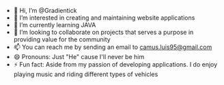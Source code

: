 - 👋 Hi, I’m @Gradientick
- 👀 I’m interested in creating and maintaining website applications
- 🌱 I’m currently learning JAVA
- 💞️ I’m looking to collaborate on projects that serves a purpose in providing value for the community
- 📫 You can reach me by sending an email to camus.luis95@gmail.com
- 😄 Pronouns: Just "He" cause I'll never be him
- ⚡ Fun fact: Aside from my passion of developing applications. I do enjoy playing music and riding different types of vehicles

<!---
Gradientick/Gradientick is a ✨ special ✨ repository because its `README.md` (this file) appears on your GitHub profile.
You can click the Preview link to take a look at your changes.
--->
